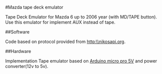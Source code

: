 #Mazda tape deck emulator

Tape Deck Emulator for Mazda 6 up to 2006 year (with MD/TAPE button). Use this emulator for implement AUX instead of tape. 

##Software

Code based on protocol provided from [http:\\\\nikosapi.org](http://nikosapi.org/w/index.php/Mazda_Entertainment_System_-_Bus_Protocol).

##Hardware

Implementation Tape emulator based on [Arduino micro pro 5V](https://www.sparkfun.com/products/11098) and power converter(12v to 5v).

